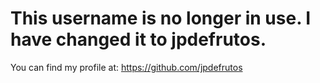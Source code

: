 # This username is no longer in use. I have changed it to jpdefrutos.
You can find my profile at: https://github.com/jpdefrutos
